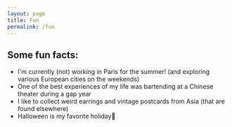 ```yaml
---
layout: page
title: Fun
permalink: /fun
---
```


## Some fun facts:

- I'm currently (not) working in Paris for the summer! (and exploring various European cities on the weekends)
- One of the best experiences of my life was bartending at a Chinese theater during a gap year
- I like to collect weird earrings and vintage postcards from Asia (that are found elsewhere)
- Halloween is my favorite holiday🎃
